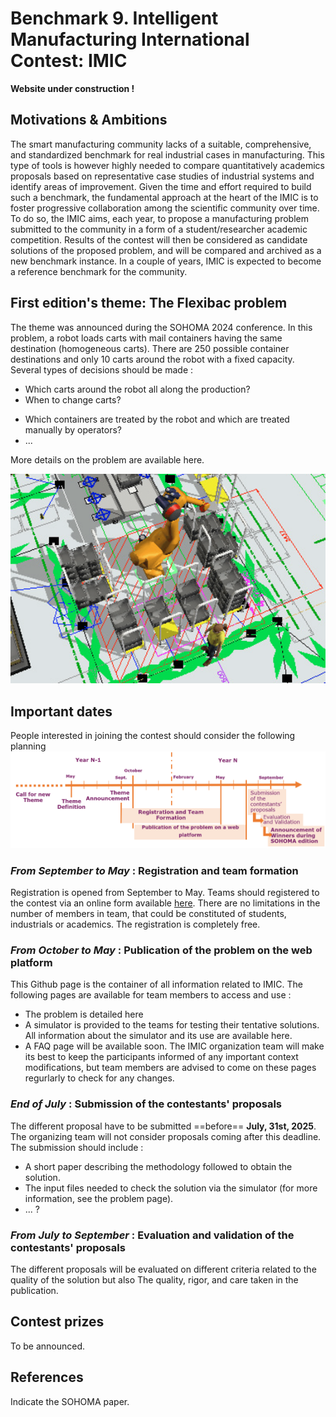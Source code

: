 # Benchmark 9. Intelligent Manufacturing International Contest: IMIC

**Website under construction !**

## Motivations & Ambitions
The smart manufacturing community lacks of a suitable, comprehensive, and standardized benchmark for real industrial cases in manufacturing.
This type of tools is however highly needed to compare quantitatively academics proposals based on representative case studies of industrial systems and identify areas of improvement.
Given the time and effort required to build such a benchmark, the fundamental approach at the heart of the IMIC is to foster progressive collaboration among the scientific community over time.
To do so, the IMIC aims, each year, to propose a manufacturing problem submitted to the community in a form of a student/researcher academic competition. 
Results of the contest will then be considered as candidate solutions of the proposed problem, and will be compared and archived as a new benchmark instance.
In a couple of years, IMIC is expected to become a reference benchmark for the community.

## First edition's theme: The Flexibac problem
The theme was announced during the SOHOMA 2024 conference.
In this problem, a robot loads carts with mail containers having the same destination (homogeneous carts).
There are 250 possible container destinations and only 10 carts around the robot with a fixed capacity.
Several types of decisions should be made :
- Which carts around the robot all along the production?
- When to change carts? 
+ Which containers are treated by the robot and which are treated manually by operators?
+ ...
  
More details on the problem are available here.

![image](images/Flexibac.png)


## Important dates
People interested in joining the contest should consider the following planning
![image-20231022154230422](images/VisuelPlanningBenchmark.PNG)

### *From September to May* : Registration and team formation
Registration is opened from September to May.
Teams should registered to the contest via an online form available [here](https://forms.office.com/e/FapnDQsVvv).
There are no limitations in the number of members in team, that could be constituted of students, industrials or academics.
The registration is completely free.

### *From October to May* : Publication of the problem on the web platform
This Github page is the container of all information related to IMIC.
The following pages are available for team members to access and use :
+ The problem is detailed here
+ A simulator is provided to the teams for testing their tentative solutions. All information about the simulator and its use are available here.
+ A FAQ page will be available soon. 
The IMIC organization team will make its best to keep the participants informed of any important context modifications, but team members are advised to come on these pages regurlarly to check for any changes.

### *End of July* : Submission of the contestants' proposals
The different proposal have to be submitted ==before== **July, 31st, 2025**. The organizing team will not consider proposals coming after this deadline.
The submission should include :
+ A short paper describing the methodology followed to obtain the solution.
+ The input files needed to check the solution via the simulator (for more information, see the problem page).
+ ... ?

### *From July to September* : Evaluation and validation of the contestants' proposals 
The different proposals will be evaluated on different criteria related to the quality of the solution but also The quality, rigor, and care taken in the publication.

## Contest prizes
To be announced.

## References
Indicate the SOHOMA paper.
